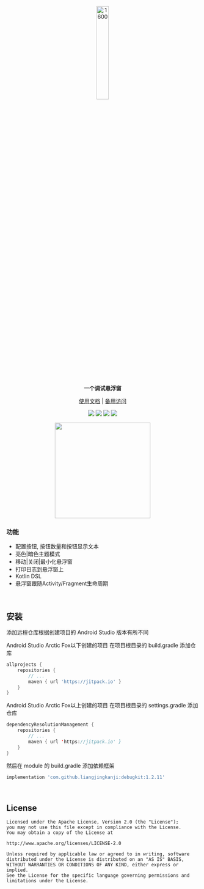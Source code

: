 <p align="center"><img src="https://i.imgur.com/3NdQ93C.png" alt="1600" width="25%"/></p>

<p align="center"><strong>一个调试悬浮窗</strong></p>

<p align="center"><a href="http://liangjingkanji.github.io/debugkit/">使用文档</a> | <a href="https://coding-pages-bucket-3558162-8706000-16644-587721-1252757332.cos-website.ap-shanghai.myqcloud.com">备用访问</a></p>

<p align="center">
<a href="https://jitpack.io/#liangjingkanji/debugkit"><img src="https://jitpack.io/v/liangjingkanji/debugkit.svg"/></a>
<img src="https://img.shields.io/badge/language-kotlin-orange.svg"/>
<img src="https://img.shields.io/badge/license-Apache-blue"/>
<a href="https://jq.qq.com/?_wv=1027&k=vWsXSNBJ"><img src="https://img.shields.io/badge/QQ群-752854893-blue"/></a>
</p>

<p align="center"><img src="https://i.imgur.com/9V87YJi.png" align="center" width="250" /></p>

### 功能

- 配置按钮, 按钮数量和按钮显示文本
- 亮色|暗色主题模式
- 移动|关闭|最小化悬浮窗
- 打印日志到悬浮窗上
- Kotlin DSL
- 悬浮窗跟随Activity/Fragment生命周期



<br>

## 安装

添加远程仓库根据创建项目的 Android Studio 版本有所不同

Android Studio Arctic Fox以下创建的项目 在项目根目录的 build.gradle 添加仓库

```groovy
allprojects {
    repositories {
        // ...
        maven { url 'https://jitpack.io' }
    }
}
```

Android Studio Arctic Fox以上创建的项目 在项目根目录的 settings.gradle 添加仓库

```kotlin
dependencyResolutionManagement {
    repositories {
        // ...
        maven { url 'https://jitpack.io' }
    }
}
```

然后在 module 的 build.gradle 添加依赖框架

```groovy
implementation 'com.github.liangjingkanji:debugkit:1.2.11'
```

<br>

## License

```
Licensed under the Apache License, Version 2.0 (the "License");
you may not use this file except in compliance with the License.
You may obtain a copy of the License at

http://www.apache.org/licenses/LICENSE-2.0

Unless required by applicable law or agreed to in writing, software
distributed under the License is distributed on an "AS IS" BASIS,
WITHOUT WARRANTIES OR CONDITIONS OF ANY KIND, either express or implied.
See the License for the specific language governing permissions and
limitations under the License.
```
